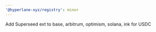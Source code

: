 ```yaml
---
'@hyperlane-xyz/registry': minor
---
```


Add Superseed ext to base, arbitrum, optimism, solana, ink for USDC
